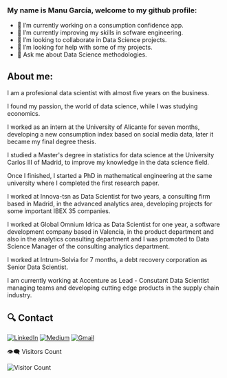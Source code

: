 ### My name is Manu García, welcome to my github profile:

- 🔭 I’m currently working on a consumption confidence app.
- 🌱 I’m currently improving my skills in sofware engineering.
- 👯 I’m looking to collaborate in Data Science projects.
- 🤔 I’m looking for help with some of my projects.
- 💬 Ask me about Data Science methodologies.

## About me:

<p align="justify">
  
I am a profesional data scientist with almost five years on the business.
  
I found my passion, the world of data science, while I was studying economics. 

I worked as an intern at the University of Alicante for seven months, developing a new consumption index based on social media data, later it became my final degree thesis.

I studied a Master's degree in statistics for data science at the University Carlos III of Madrid, to improve my knowledge in the data science field.

Once I finished, I started a PhD in mathematical engineering at the same university where I completed the first research paper.

I worked at Innova-tsn as Data Scientist for two years, a consulting firm based in Madrid, in the advanced analytics area, developing projects for some important IBEX 35 companies.

I worked at Global Omnium Idrica as Data Scientist for one year, a software development company based in Valencia, in the product department and also in the analytics consulting department and I was promoted to Data Science Manager of the consulting analytics department.

I worked at Intrum-Solvia for 7 months, a debt recovery corporation as Senior Data Scientist.

I am currently working at Accenture as Lead - Consutant Data Scientist managing teams and developing cutting edge products in the supply chain industry.

</p>

## 🔍 Contact

<p>
  <a href="https://www.linkedin.com/in/manugaco" target="_blank"><img alt="LinkedIn" src="https://img.shields.io/badge/linkedin-%230077B5.svg?&style=for-the-badge&logo=linkedin&logoColor=white" /></a> 
  <a href="https://www.kaggle.com/manugaco" target="_blank"><img alt="Medium" src="https://img.shields.io/badge/Kaggle-2C8EBB?&style=for-the-badge&logo=kaggle&logoColor=white" /></a>  
  <a href="mailto:manu.garcia.corbi@gmail.com" target="_blank"><img alt="Gmail" src="https://img.shields.io/badge/gmail-D14836?&style=for-the-badge&logo=gmail&logoColor=white"/></a>
</p>

👁‍🗨 Visitors Count

![Visitor Count](https://profile-counter.glitch.me/{manugaco}/count.svg)
